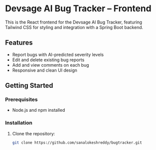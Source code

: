 # Devsage AI Bug Tracker – Frontend

This is the React frontend for the Devsage AI Bug Tracker, featuring Tailwind CSS for styling and integration with a Spring Boot backend.

## Features

- Report bugs with AI-predicted severity levels
- Edit and delete existing bug reports
- Add and view comments on each bug
- Responsive and clean UI design

## Getting Started

### Prerequisites

- Node.js and npm installed

### Installation

1. Clone the repository:
   ```bash
   git clone https://github.com/sanalokeshreddy/bugtracker.git
